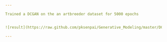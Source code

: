 ```yaml
---

Trained a DCGAN on the an artbreeder dataset for 5000 epochs


![result](https://raw.github.com/pksenpai/Generative_Modeling/master/DCGAN/Result.png)

---
```

